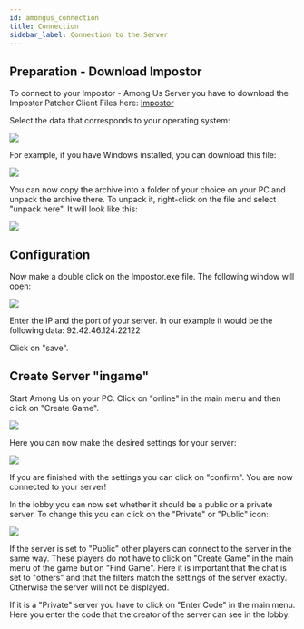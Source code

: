 ```yaml
---
id: amongus_connection
title: Connection 
sidebar_label: Connection to the Server
---
```


## Preparation - Download Impostor

To connect to your Impostor - Among Us Server you have to download the Imposter Patcher Client Files here:
[Impostor](https://ci.appveyor.com/project/Impostor/Impostor/branch/dev/artifacts)

Select the data that corresponds to your operating system:

![](https://screensaver01.zap-hosting.com/index.php/s/rMFgTyzF7wxnjxN/preview)

For example, if you have Windows installed, you can download this file:

![](https://screensaver01.zap-hosting.com/index.php/s/9LMR43y8GprHzes/preview)

You can now copy the archive into a folder of your choice on your PC and unpack the archive there.
To unpack it, right-click on the file and select "unpack here".
It will look like this:

![](https://screensaver01.zap-hosting.com/index.php/s/tGMwEqcqa9y4BC6/preview)


## Configuration
Now make a double click on the Impostor.exe file.
The following window will open:

![](https://screensaver01.zap-hosting.com/index.php/s/Ws8Dpgj7JFFJo5K/preview)

Enter the IP and the port of your server.
In our example it would be the following data:
92.42.46.124:22122

Click on "save".

## Create Server "ingame"

Start Among Us on your PC.
Click on "online" in the main menu and then click on "Create Game".

![](https://screensaver01.zap-hosting.com/index.php/s/9GatqyTk3REn2qF/preview)

Here you can now make the desired settings for your server:

![](https://screensaver01.zap-hosting.com/index.php/s/oifZ4Nx9FkwR6d2/preview)

If you are finished with the settings you can click on "confirm".
You are now connected to your server!

In the lobby you can now set whether it should be a public or a private server.
To change this you can click on the "Private" or "Public" icon:

![](https://screensaver01.zap-hosting.com/index.php/s/WecjHwipkQyyx5X/preview)

If the server is set to "Public" other players can connect to the server in the same way.
These players do not have to click on "Create Game" in the main menu of the game but on "Find Game".
Here it is important that the chat is set to "others" and that the filters match the settings of the server exactly.
Otherwise the server will not be displayed.

If it is a "Private" server you have to click on "Enter Code" in the main menu.
Here you enter the code that the creator of the server can see in the lobby.


